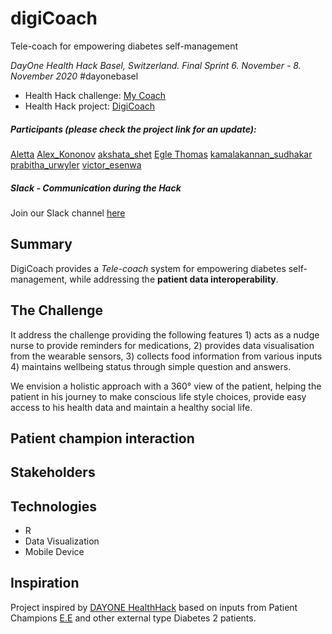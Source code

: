 # digiCoach
Tele-coach for empowering diabetes self-management

*DayOne Health Hack Basel, Switzerland. Final Sprint 6. November - 8. November 2020* #dayonebasel

- Health Hack challenge: [My Coach](https://2020.healthhack.solutions/project/5)
- Health Hack project: [DigiCoach](https://2020.healthhack.solutions/project/72)

##### Participants (please check the project link for an update):
[Aletta](https://2020.healthhack.solutions/user/Aletta)
[Alex_Kononov](https://2020.healthhack.solutions/user/Alex_Kononov)
[akshata_shet](https://2020.healthhack.solutions/user/akshata_shet)
[Egle Thomas](https://2020.healthhack.solutions/user/Egle_Thomas)
[kamalakannan_sudhakar](https://2020.healthhack.solutions/user/kamalakannan_sudhakar)
[prabitha_urwyler](https://2020.healthhack.solutions/user/prabitha_urwyler)
[victor_esenwa](https://2020.healthhack.solutions/user/victor_esenwa)

##### Slack - Communication during the Hack
Join our Slack channel [here](https://dayonehealthhack.slack.com/archives/C01E8QTE36F)

## Summary
DigiCoach provides a *Tele-coach* system for empowering diabetes self-management, while addressing the **patient data interoperability**.

## The Challenge
It address the challenge providing the following features 1) acts as a nudge nurse to provide reminders for medications, 2) provides data visualisation from the wearable sensors, 3) collects food information from various inputs 4) maintains wellbeing status through simple question and answers.

We envision a holistic approach with a 360° view of the patient, helping the patient in his journey to make conscious life style choices, provide easy access to his health data and maintain a healthy social life.

## Patient champion interaction

## Stakeholders

## Technologies
* R
* Data Visualization
* Mobile Device

## Inspiration
Project inspired by [DAYONE HealthHack](https://2020.healthhack.solutions/) based on inputs from Patient Champions [E.E](https://2020.healthhack.solutions/project/24) and other external type Diabetes 2 patients.  
